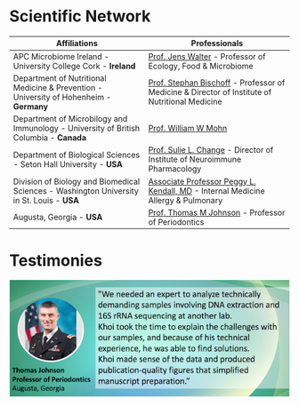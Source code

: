 # Scientific Network



Affiliations | Professionals | 
----------- | ------- |
APC Microbiome Ireland - University College Cork - **Ireland** | [Prof. Jens Walter](https://scholar.google.ca/citations?hl=en&user=28ncdqIAAAAJ) - Professor of Ecology, Food & Microbiome | 
Department of Nutritional Medicine & Prevention - University of Hohenheim - **Germany** | [Prof. Stephan Bischoff](https://scholar.google.ca/citations?hl=en&user=ZHoQZ4EAAAAJ) - Professor of Medicine & Director of Institute of Nutritional Medicine |
Department of Microbilogy and Immunology - University of British Columbia - **Canada** | [Prof. William W Mohn](https://scholar.google.ca/citations?hl=en&user=blL2xr4AAAAJ)|
Department of Biological Sciences - Seton Hall University - **USA** | [Prof. Sulie L. Change](https://www.shu.edu/profiles/suliechang.cfm) - Director of Institute of Neuroimmune Pharmacology |
Division of Biology and Biomedical Sciences - Washington University in St. Louis - **USA** | [Associate Professor Peggy L. Kendall, MD](http://dbbs.wustl.edu/faculty/Pages/faculty_bio.aspx?SID=6857) - Internal Medicine Allergy & Pulmonary |
Augusta, Georgia - **USA** | [Prof. Thomas M Johnson](https://scholar.google.com/citations?user=4PfNmlgAAAAJ&hl=en) - Professor of Periodontics |

# Testimonies 

<p align="center">
<img src="images/Thomas1.png?raw=true"/>
</p> 


